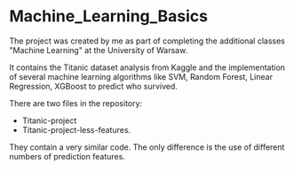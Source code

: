 # Machine_Learning_Basics

The project was created by me as part of completing the additional classes "Machine Learning" at the University of Warsaw. 

It contains the Titanic dataset analysis from Kaggle and the implementation of several machine learning algorithms like SVM, Random Forest, Linear Regression, XGBoost to predict who survived.

There are two files in the repository:
* Titanic-project
* Titanic-project-less-features.

They contain a very similar code. The only difference is the use of different numbers of prediction features.
